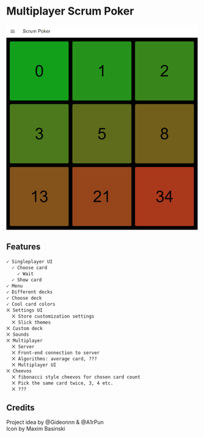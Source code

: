 ﻿# Multiplayer Scrum Poker

![Screenshot](/screenie.png)

## Features

    ✓ Singleplayer UI
      ✓ Choose card
    	✓ Wait
      ✓ Show card
    ✓ Menu
    ✓ Different decks
    ✓ Choose deck
    ✓ Cool card colors
    ⨉ Settings UI
      ⨉ Store customization settings
      ⨉ Slick themes
    ⨉ Custom deck
    ⨉ Sounds
    ⨉ Multiplayer
      ⨉ Server
      ⨉ Front-end connection to server
      ⨉ Algorithms: average card, ???
      ⨉ Multiplayer UI
    ⨉ Cheevos
      ⨉ fibonacci style cheevos for chosen card count
      ⨉ Pick the same card twice, 3, 4 etc.
      ⨉ ???

## Credits
Project idea by @Gideonnn & @A1rPun  
Icon by Maxim Basinski
